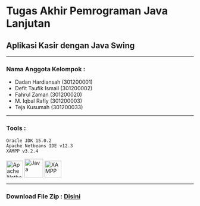# Tugas Akhir Pemrograman Java Lanjutan

## Aplikasi Kasir dengan Java Swing

---

### Nama Anggota Kelompok :

- Dadan Hardiansah (301200001)
- Defit Taufik Ismail (301200002)
- Fahrul Zaman (301200020)
- M. Iqbal Rafly (301200003)
- Teja Kusumah (301200033)

---

### Tools :

    Oracle JDK 15.0.2
    Apache Netbeans IDE v12.3
    XAMPP v3.2.4

<img src="https://raw.githubusercontent.com/apache/netbeans/master/nbi/engine/native/launcher/windows/resources/icon.ico" alt="Apache Netbeans" width="45px">
<img src="https://img.icons8.com/color/48/000000/java-coffee-cup-logo--v1.png" alt="Java" width="50px"/>
<img src="https://www.apachefriends.org/images/xampp-logo-ac950edf.svg" alt="XAMPP" width="45px">

---

### Download File Zip : [Disini](https://drive.google.com/drive/u/0/folders/1y54982R_H5VV8wCSf45wY99zt0sfSocr)
